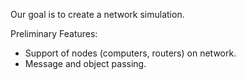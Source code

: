 Our goal is to create a network simulation.

Preliminary Features:
  * Support of nodes (computers, routers) on network.
  * Message and object passing.